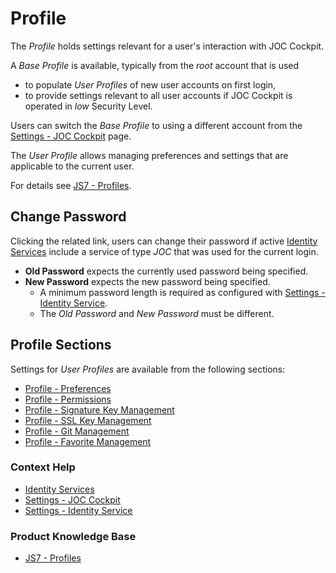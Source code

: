 # Profile

The *Profile* holds settings relevant for a user's interaction with JOC Cockpit.

A *Base Profile* is available, typically from the *root* account that is used

- to populate *User Profiles* of new user accounts on first login,
- to provide settings relevant to all user accounts if JOC Cockpit is operated in *low* Security Level.

Users can switch the *Base Profile* to using a different account from the [Settings - JOC Cockpit](/settings-joc) page.

The *User Profile* allows managing preferences and settings that are applicable to the current user.

For details see [JS7 - Profiles](https://kb.sos-berlin.com/display/JS7/JS7+-+Profiles).

## Change Password

Clicking the related link, users can change their password if active [Identity Services](/identity-services) include a service of type *JOC* that was used for the current login.

- **Old Password** expects the currently used password being specified.
- **New Password** expects the new password being specified.
    - A minimum password length is required as configured with [Settings - Identity Service](/settings-identity-service).
    - The *Old Password* and *New Password* must be different.

## Profile Sections

Settings for *User Profiles* are available from the following sections:

- [Profile - Preferences](/profile-preferences)
- [Profile - Permissions](/profile-permissions)
- [Profile - Signature Key Management](/profile-signature-key-management)
- [Profile - SSL Key Management](/profile-ssl-key-management)
- [Profile - Git Management](/profile-git-management)
- [Profile - Favorite Management](/profile-favorite-management)

### Context Help

- [Identity Services](/identity-services)
- [Settings - JOC Cockpit](/settings-joc)
- [Settings - Identity Service](/settings-identity-service)

### Product Knowledge Base

- [JS7 - Profiles](https://kb.sos-berlin.com/display/JS7/JS7+-+Profiles)
